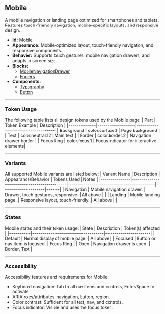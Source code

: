 ## Mobile
A mobile navigation or landing page optimized for smartphones and tablets. Features touch-friendly navigation, mobile-specific layouts, and responsive design.
- **Id:** Mobile
- **Appearance:** Mobile-optimized layout, touch-friendly navigation, and responsive components.
- **Behavior:** Supports touch gestures, mobile navigation drawers, and adapts to screen size.
- **Blocks:**
  - [MobileNavigationDrawer](../blocks/MobileNavigationDrawer.md)
  - [Footers](../blocks/Footers.md)
- **Components:**
  - [Typography](../components/Typography.md)
  - [Button](../components/Button.md)

---

### Token Usage
The following table lists all design tokens used by the Mobile page:
| Part         | Token Example      | Description                        |
|--------------|-------------------|------------------------------------|
| Background   | color.surface.1   | Page background                    |
| Text         | color.neutral.12  | Main text                          |
| Border       | color.border.2    | Navigation drawer border           |
| Focus Ring   | color.focus.1     | Focus indicator for interactive elements|

---

### Variants
All supported Mobile variants are listed below:
| Variant Name   | Description                                 | Appearance/Behavior                        | Tokens Used         | Notes |
|---------------|---------------------------------------------|--------------------------------------------|---------------------|-------|
| Navigation    | Mobile navigation drawer.                    | Drawer, touch gestures, responsive.        | All above           |       |
| Landing       | Mobile landing page.                         | Responsive layout, touch-friendly.         | All above           |       |

---

### States
Mobile states and their token usage:
| State     | Description                        | Token(s) affected      |
|-----------|------------------------------------|-----------------------|
| Default   | Normal display of mobile page.     | All above             |
| Focused   | Button or nav item is focused.     | Focus Ring            |
| Open      | Navigation drawer is open.         | Border, Text          |

---

### Accessibility
Accessibility features and requirements for Mobile:
- Keyboard navigation: Tab to all nav items and controls, Enter/Space to activate.
- ARIA roles/attributes: navigation, button, region.
- Color contrast: Sufficient for all text, nav, and controls.
- Focus indicator: Visible and uses the focus token.
